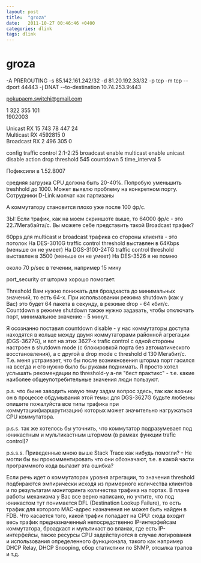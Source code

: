 ```yaml
---
layout: post
title:  "groza"
date:   2011-10-27 00:46:46 +0400
categories: dlink
tags: dlink
---
```


# groza
-A PREROUTING -s 85.142.161.242/32 -d 81.20.192.33/32 -p tcp -m tcp --dport 44443 -j DNAT --to-destination 10.74.253.9:443






pokupaem.switchi@gmail.com




 1 322 355 101  
1902003 


 Unicast RX            15 743 78 447                    24          
 Multicast RX          4592815                       0           
 Broadcast RX          2 496 305                       0



config traffic control 2:1-2:25 broadcast enable multicast enable unicast disable action drop threshold 545 countdown 5 time_interval 5  

Пофиксили в 
1.52.B007


 средняя загрузка CPU должна быть 20-40%. 
Попробую уменьшить treshhold до 1000. Может выявлю проблему на конкретном порту. Сотрудники D-Link молчат как партизаны

А коммутатору становится плохо уже после 100 фр/с.

ЗЫ: Если трафик, как на моем скриншоте выше, то 64000 фр/c - это 22.7Мегабайта/c. Вы можете себе представить такой Broadcast трафик?

60pps для multicast и broadcast трафика со стороны клиента - это потолок
На DES-3010G traffic control threshold выставлен в 64Kbps (меньше он не умеет)
На DGS-3100-24TG traffic control threshold выставлен в 3500 (меньше он не умеет)
На DES-3526 я не помню 


около 70 p/sec в течении, например 15 мину


port_security
от шторма хорошо помогает.


Threshold Вам нужно понижать для броадкаста до минимальных значений, то есть 64-х.
 При использовании режима shutdown (как у Вас) это будет 64 пакета в секунду, в режиме drop - 64 кбит/c. 
Countdown в режиме shutdown также нужно задавать, чтобы отключать порт, минимальное значение - 5 минут.




Я осознанно поставил countdown disable - у нас коммутаторы доступа находятся в кольце между двумя коммутаторами районной агрегации (DGS-3627G), и вот на этих 3627-х trafic control с одной стороны настроен в shutdown mode (с блокировкой порта без автоматического восстановления), а с другой в drop mode c threshold d 130 Мегабит/с.
Т.е. меня устраивает, что бы после возникновения шторма порт гасился на всегда и его нужно было бы руками поднимать.
Я просто хотел услышать рекомендации по threshold-у а-ля "бест практикс" - т.е. какие наиболее общеупотребительные значения люди пользуют.

p.s. что бы не заводить новую тему задам вопрос здесь, так как возник он в процессе обдумывания этой темы:
для DGS-3627G будьте любезны опишите пожалуйста все типы трафика при коммутации(маршрутизации) которых может значительно нагружаться CPU коммутатора.

p.s.s. так же хотелось бы уточнить, что коммутатор подразумевает под юникастным и мультикастным штормом (в рамках функции trafic control)?

p.s.s.s. Приведенные мною выше Stack Trace как нибудь помогли? - Не могли бы вы прокомментировать что они обозначают, т.е. в какой части программного кода вылазит эта ошибка?


Если речь идет о коммутаторах уровня агрегации, то значения threshold подбираются эмпирически исходя из примерного количества клиентов и по результатам мониторинга количества трафика на портах. В плане работы механизма у Вас все верно написано, но учтите, что под юникастом тут понимается DFL (Destination Lookup Failure), то есть трафик для которого МАС-адрес назначения не может быть найден в FDB.
Что касается того, какой трафик попадает на CPU: сюда входит весь трафик предназначенный непосредственно IP-интерфейсам коммутатора, броадкаст и мультикаст во вланах, где есть IP-интерфейсы, также ресурсы CPU задействуются в случае логирования и использования определенного функционала, такого как например DHCP Relay, DHCP Snooping, сбор статистики по SNMP, отсылка трапов и т.д.